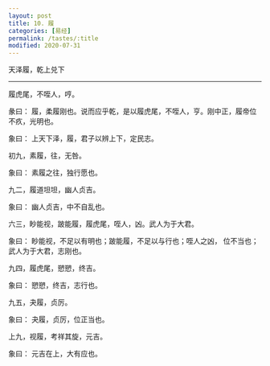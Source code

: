 ```yaml
---
layout: post
title: 10. 履
categories: [易经]
permalink: /tastes/:title
modified: 2020-07-31
---
```


天泽履，乾上兑下

---

履虎尾，不咥人，哼。

彖曰： 履，柔履刚也。说而应乎乾，是以履虎尾，不咥人，亨。刚中正，履帝位不疚，光明也。

象曰： 上天下泽，履，君子以辨上下，定民志。

初九，素履，往，无咎。

象曰： 素履之往，独行愿也。

九二，履道坦坦，幽人贞吉。

象曰： 幽人贞吉，中不自乱也。

六三，眇能视，跛能履，履虎尾，咥人，凶。武人为于大君。

象曰： 眇能视，不足以有明也；跛能履，不足以与行也；咥人之凶， 位不当也；武人为于大君，志刚也。

九四，履虎尾，愬愬，终吉。

象曰： 愬愬，终吉，志行也。

九五，夬履，贞厉。

象曰： 夬履，贞厉，位正当也。

上九，视履，考祥其旋，元吉。

象曰： 元吉在上，大有应也。
